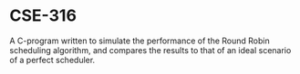 # CSE-316
A C-program written to simulate the performance of the Round Robin scheduling algorithm, and compares the results to that of an ideal scenario of a perfect scheduler.
